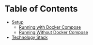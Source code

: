 # Table of Contents

* [Setup](/docs/setup/README.md)
  * [Running with Docker Compose](/docs/setup/WithDocker.md)
  * [Running Without Docker Compose](/docs/setup/WithoutDocker.md)
* [Technology Stack](/docs/technology-stack/README.md)
